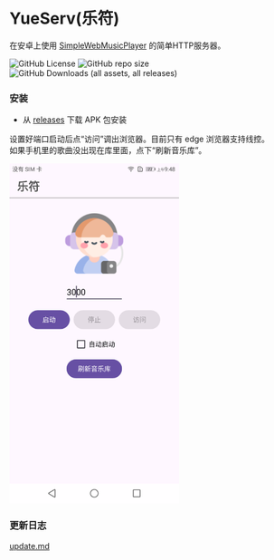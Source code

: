 # YueServ(乐符)
在安卓上使用 [SimpleWebMusicPlayer](https://github.com/jjling2011/SimpleWebMusicPlayer) 的简单HTTP服务器。  

![GitHub License](https://img.shields.io/github/license/jjling2011/YueServ) ![GitHub repo size](https://img.shields.io/github/repo-size/jjling2011/YueServ) ![GitHub Downloads (all assets, all releases)](https://img.shields.io/github/downloads/jjling2011/YueServ/total)

### 安装
 * 从 [releases](https://github.com/jjling2011/YueServ/releases/latest/) 下载 APK 包安装

设置好端口启动后点“访问”调出浏览器。目前只有 edge 浏览器支持线控。  
如果手机里的歌曲没出现在库里面，点下“刷新音乐库”。  

<img src="./docs/Screenshot.png" alt="screenshot.png" width="300"/>  

### 更新日志
[update.md](./docs/update.md)  
